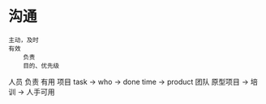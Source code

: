 # 沟通
    主动，及时
    有效
        负责
        目的、优先级
人员
    负责
    有用
项目
    task -> who -> done time -> product
团队
    原型项目 -> 培训 -> 人手可用